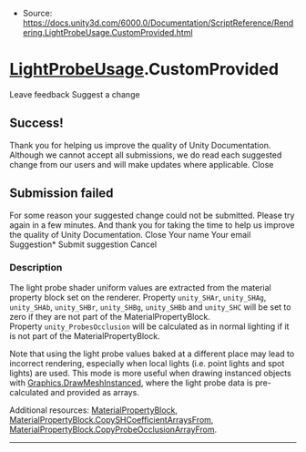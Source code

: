 * Source: https://docs.unity3d.com/6000.0/Documentation/ScriptReference/Rendering.LightProbeUsage.CustomProvided.html

#  [LightProbeUsage](https://docs.unity3d.com/6000.0/Documentation/ScriptReference/Rendering.LightProbeUsage.html).CustomProvided
Leave feedback
Suggest a change
## Success!
Thank you for helping us improve the quality of Unity Documentation. Although we cannot accept all submissions, we do read each suggested change from our users and will make updates where applicable.
Close
## Submission failed
For some reason your suggested change could not be submitted. Please <a>try again</a> in a few minutes. And thank you for taking the time to help us improve the quality of Unity Documentation.
Close
Your name Your email Suggestion* Submit suggestion
Cancel
### Description
The light probe shader uniform values are extracted from the material property block set on the renderer.
Property `unity_SHAr`, `unity_SHAg`, `unity_SHAb`, `unity_SHBr`, `unity_SHBg`, `unity_SHBb` and `unity_SHC` will be set to zero if they are not part of the MaterialPropertyBlock.  
Property `unity_ProbesOcclusion` will be calculated as in normal lighting if it is not part of the MaterialPropertyBlock.  
  
Note that using the light probe values baked at a different place may lead to incorrect rendering, especially when local lights (i.e. point lights and spot lights) are used. This mode is more useful when drawing instanced objects with [Graphics.DrawMeshInstanced](https://docs.unity3d.com/6000.0/Documentation/ScriptReference/Graphics.DrawMeshInstanced.html), where the light probe data is pre-calculated and provided as arrays.  
  
Additional resources: [MaterialPropertyBlock](https://docs.unity3d.com/6000.0/Documentation/ScriptReference/MaterialPropertyBlock.html), [MaterialPropertyBlock.CopySHCoefficientArraysFrom](https://docs.unity3d.com/6000.0/Documentation/ScriptReference/MaterialPropertyBlock.CopySHCoefficientArraysFrom.html), [MaterialPropertyBlock.CopyProbeOcclusionArrayFrom](https://docs.unity3d.com/6000.0/Documentation/ScriptReference/MaterialPropertyBlock.CopyProbeOcclusionArrayFrom.html).
* * *
